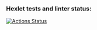 ### Hexlet tests and linter status:
[![Actions Status](https://github.com/magdeevd/python-project-49/actions/workflows/hexlet-check.yml/badge.svg)](https://github.com/magdeevd/python-project-49/actions)